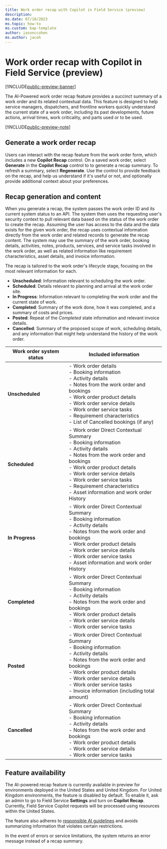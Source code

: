 ```yaml
---
title: Work order recap with Copilot in Field Service (preview)
description: 
ms.date: 07/10/2023
ms.topic: how-to
ms.custom: bap-template
author: jasonccohen
ms.author: jacoh
---
```


# Work order recap with Copilot in Field Service (preview)

[!INCLUDE[public-preview-banner](../includes/public-preview-banner.md)]

The AI-Powered work order recap feature provides a succinct summary of a work order and its related contextual data. This feature is designed to help service managers, dispatchers, and frontline workers quickly understand the current state of a work order, including its past developments, future actions, arrival times, work criticality, and parts used or to be used.

[!INCLUDE[public-preview-note](../includes/public-preview-note.md)]

## Generate a work order recap

Users can interact with the recap feature from the work order form, which includes a new **Copilot Recap** control. On a saved work order, select **Generate** in the **Copilot Recap** control to to generate a recap summary. To refresh a summary, select **Regenerate**. Use the control to provide feedback on the recap, and help us understand if it's useful or not, and optionally provide additional context about your preferences.

## Recap generation and content

When you generate a recap, the system passes the work order ID and its current system status to an API. The system then uses the requesting user's security context to pull relevant data based on the status of the work order to create the recap. Assuming the user has access to the data and the data exists for the given work order, the recap uses contextual information directly from the work order and related records to generate the recap content. The system may use the summary of the work order, booking details, activities, notes, products, services, and service tasks involved in the work order, as well as related information like requirement characteristics, asset details, and invoice information.

The recap is tailored to the work order's lifecycle stage, focusing on the most relevant information for each.

- **Unscheduled**: Information relevant to scheduling the work order.
- **Scheduled**: Details relevant to planning and arrival at the work order site.
- **In Progress**: Information relevant to completing the work order and the current state of work.
- **Completed**: Summary of the work done, how it was completed, and a summary of costs and prices.
- **Posted**: Repeat of the *Completed* state information and relevant invoice details.
- **Cancelled**: Summary of the proposed scope of work, scheduling details, and any information that might help understand the history of the work order.

|       Work order system status           |                Included information             |
|-------------------------------|------------------------|
|      **Unscheduled**  |     - Work order details  </br> - Booking information  </br> - Activity details  </br> - Notes from the work order and bookings  </br> - Work order product details  </br> - Work order service details  </br> - Work order service tasks  </br> - Requirement characteristics  </br> - List of Cancelled bookings (if any)                  |
|      **Scheduled**  |    - Work order Direct Contextual Summary  </br> - Booking information  </br> - Activity details  </br> - Notes from the work order and bookings  </br> - Work order product details  </br> - Work order service details  </br> - Work order service tasks  </br> - Requirement characteristics   </br> - Asset information and work order History  |
|      **In Progress**  |    - Work order Direct Contextual Summary  </br> - Booking information  </br> - Activity details  </br> - Notes from the work order and bookings  </br> - Work order product details  </br> - Work order service details  </br> - Work order service tasks  </br> - Asset information and work order History                                |
|      **Completed**  |     - Work order Direct Contextual Summary </br>  - Booking information </br> -  Activity details </br> - Notes from the work order and bookings </br> - Work order product details  </br> - Work order service details  </br> - Work order service tasks                                                                          |
|      **Posted**  |   - Work order Direct Contextual Summary </br> - Booking information  </br> - Activity details  </br> - Notes from the work order and bookings  </br> - Work order product details   </br> - Work order service details  </br> - Work order service tasks  </br> - Invoice information (including total amount)                           |
|      **Cancelled**  |    - Work order Direct Contextual Summary </br> -  Booking information  </br> - Activity details  </br> - Notes from the work order and bookings  </br> - Work order product details   </br> - Work order service details  </br> - Work order service tasks |

## Feature availability

The AI-powered recap feature is currently available in preview for environments deployed in the United States and United Kingdom. For United Kingdom environments, the feature is disabled by default. To enable it, ask an admin to go to Field Service **Settings** and turn on **Copilot Recap**. Currently, Field Service Copilot requests will be processed using resources within the United States.

The feature also adheres to [responsible AI guidelines](faqs-work-order-recap.md) and avoids summarizing information that violates certain restrictions.

In the event of errors or service limitations, the system returns an error message instead of a recap summary.

